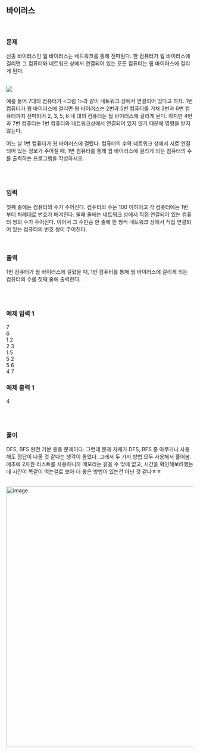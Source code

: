 ## 바이러스
<br>

### 문제
신종 바이러스인 웜 바이러스는 네트워크를 통해 전파된다. 한 컴퓨터가 웜 바이러스에 걸리면 그 컴퓨터와 네트워크 상에서 연결되어 있는 모든 컴퓨터는 웜 바이러스에 걸리게 된다.  
<br>

  ![](https://www.acmicpc.net/upload/images/zmMEZZ8ioN6rhCdHmcIT4a7.png)  
  
예를 들어 7대의 컴퓨터가 <그림 1>과 같이 네트워크 상에서 연결되어 있다고 하자. 1번 컴퓨터가 웜 바이러스에 걸리면 웜 바이러스는 2번과 5번 컴퓨터를 거쳐 3번과 6번 컴퓨터까지 전파되어 2, 3, 5, 6 네 대의 컴퓨터는 웜 바이러스에 걸리게 된다. 하지만 4번과 7번 컴퓨터는 1번 컴퓨터와 네트워크상에서 연결되어 있지 않기 때문에 영향을 받지 않는다.



어느 날 1번 컴퓨터가 웜 바이러스에 걸렸다. 컴퓨터의 수와 네트워크 상에서 서로 연결되어 있는 정보가 주어질 때, 1번 컴퓨터를 통해 웜 바이러스에 걸리게 되는 컴퓨터의 수를 출력하는 프로그램을 작성하시오.

<br>

#


### 입력
첫째 줄에는 컴퓨터의 수가 주어진다. 컴퓨터의 수는 100 이하이고 각 컴퓨터에는 1번 부터 차례대로 번호가 매겨진다. 둘째 줄에는 네트워크 상에서 직접 연결되어 있는 컴퓨터 쌍의 수가 주어진다. 이어서 그 수만큼 한 줄에 한 쌍씩 네트워크 상에서 직접 연결되어 있는 컴퓨터의 번호 쌍이 주어진다.

<br>

### 출력
1번 컴퓨터가 웜 바이러스에 걸렸을 때, 1번 컴퓨터를 통해 웜 바이러스에 걸리게 되는 컴퓨터의 수를 첫째 줄에 출력한다.

<br>

#



### 예제 입력 1 
7  
6  
1 2  
2 3  
1 5  
5 2  
5 6  
4 7 

### 예제 출력 1 
4  

<br>

#

### 풀이
DFS, BFS 완전 기본 응용 문제이다. 그런데 문제 자체가 DFS, BFS 중 아무거나 사용해도 정답이 나올 것 같다는 생각이 들었다. 그래서 두 가지 방법 모두 사용해서 풀어봄.  
애초에 2차원 리스트를 사용하니까 메모리는 같을 수 밖에 없고, 시간을 확인해보려했는데 시간이 똑같이 먹는걸로 보아 더 좋은 방법이 있는건 아닌 것 같다ㅎㅎ    
<br>

<img width="700" alt="image" src="https://user-images.githubusercontent.com/42825223/104261645-55d34180-54c9-11eb-87f5-82ce3d800cf1.png">